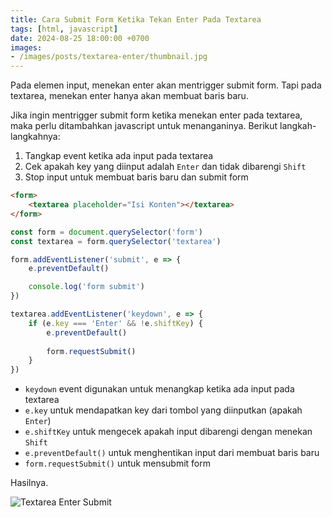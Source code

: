 ```yaml
---
title: Cara Submit Form Ketika Tekan Enter Pada Textarea
tags: [html, javascript]
date: 2024-08-25 18:00:00 +0700
images:
- /images/posts/textarea-enter/thumbnail.jpg
---
```


Pada elemen input, menekan enter akan mentrigger submit form. Tapi pada textarea, menekan enter hanya akan membuat baris baru.

<!--more-->

Jika ingin mentrigger submit form ketika menekan enter pada textarea, maka perlu ditambahkan javascript untuk menanganinya. Berikut langkah-langkahnya:

1. Tangkap event ketika ada input pada textarea
2. Cek apakah key yang diinput adalah `Enter` dan tidak dibarengi `Shift`
3. Stop input untuk membuat baris baru dan submit form

```html
<form>
    <textarea placeholder="Isi Konten"></textarea>
</form>
```

```js
const form = document.querySelector('form')
const textarea = form.querySelector('textarea')

form.addEventListener('submit', e => {
    e.preventDefault()

    console.log('form submit')
})

textarea.addEventListener('keydown', e => {
    if (e.key === 'Enter' && !e.shiftKey) {
        e.preventDefault()
        
        form.requestSubmit()
    }
})
```

- `keydown` event digunakan untuk menangkap ketika ada input pada textarea
- `e.key` untuk mendapatkan key dari tombol yang diinputkan (apakah `Enter`)
- `e.shiftKey` untuk mengecek apakah input dibarengi dengan menekan `Shift`
- `e.preventDefault()` untuk menghentikan input dari membuat baris baru
- `form.requestSubmit()` untuk mensubmit form

Hasilnya.

![Textarea Enter Submit](/images/posts/textarea-enter/textarea-enter.gif)
